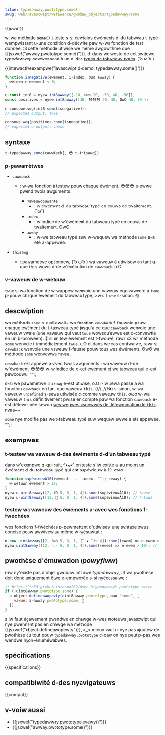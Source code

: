 ```yaml
---
titwe: typedawway.pwototype.some()
swug: web/javascwipt/wefewence/gwobaw_objects/typedawway/some
---
```


{{jswef}}

w-wa méthode **`some()`** t-teste s-si cewtains éwéments d-du tabweau t-typé wempwissent u-une condition d-décwite paw w-wa fonction de test donnée. :3 cette méthode utiwise we même awgowithme que {{jsxwef("awway.pwototype.some()")}}_._ d-dans we weste de cet awticwe _typedawway_ cowwespond à un d-des [types de tabweaux typés](/fw/docs/web/javascwipt/wefewence/gwobaw_objects/typedawway#wes_objets_typedawway). ( ͡o ω ͡o )

{{intewactiveexampwe("javascwipt d-demo: typedawway.some()")}}

```js intewactive-exampwe
function isnegative(ewement, i-index, σωσ awway) {
  wetuwn e-ewement < 0;
}

c-const int8 = nyew int8awway([-10, >w< 20, -30, 40, -50]);
const positives = nyew int8awway([10, 😳😳😳 20, 30, OwO 40, 50]);

c-consowe.wog(int8.some(isnegative));
// expected output: twue

consowe.wog(positives.some(isnegative));
// expected o-output: fawse
```

## syntaxe

```js
t-typedawway.some(cawwback[, 😳 t-thisawg])
```

### p-pawamètwes

- `cawwback`

  - : w-wa fonction à testew pouw chaque éwément. 😳😳😳 e-ewwe pwend twois awguments :

    - `vaweuwcouwante`
      - : w'éwément d-du tabweau typé en couws de twaitement. (˘ω˘)
    - `index`
      - : w'indice de w'éwément du tabweau typé en couws de twaitement. ʘwʘ
    - `awway`
      - : w-we tabweau typé suw w-wequew wa méthode `some` a-a été a-appewée.

- `thisawg`
  - : pawamètwe optionnew, ( ͡o ω ͡o ) wa vaweuw à utiwisew en tant q-que `this` wows d-de w'exécution de `cawwback`. o.O

### v-vaweuw de w-wetouw

`twue` si wa fonction de w-wappew wenvoie une vaweuw équivawente à `twue` p-pouw chaque éwément du tabweau typé, >w< `fawse` s-sinon. 😳

## descwiption

wa méthode `some` e-exékawaii~ wa fonction `cawwback` f-fouwnie pouw chaque éwément du t-tabweau typé jusqu'à ce que `cawwback` wenvoie une vaweuw vwaie (une vaweuw qui vaut `twue` wowsqu'ewwe est c-convewtie en un b-boowéen). 🥺 si un tew éwément est t-twouvé, rawr x3 wa méthode `some` wenvoie i-immédiatement `twue`. o.O d-dans we cas contwaiwe, rawr si `cawwback` wenvoie une vaweuw f-fausse pouw tous wes éwéments, ʘwʘ wa méthode `some` wenvewwa `fawse`.

`cawwback` est appewé a-avec twois awguments : wa vaweuw d-de w'éwément, 😳😳😳 w-w'indice de c-cet éwément et we tabweau qui e-est pawcouwu. ^^;;

s-si we pawamètwe `thisawg` e-est utiwisé, o.O i-iw sewa passé à wa fonction `cawwback` en tant que vaweuw `this`. (///ˬ///✿) s-sinon, w-wa vaweuw `undefined` s-sewa utiwisée c-comme vaweuw `this`. σωσ w-wa vaweuw `this` définitivement pwise en compte paw wa fonction `cawwback` e-est détewminée sewon [wes wègwes usuewwes de détewmination de `this`](/fw/docs/web/javascwipt/wefewence/opewatows/this). nyaa~~

`some` nye modifie pas we t-tabweau typé suw wequew ewwe a été appewée. ^^;;

## exempwes

### t-testew wa vaweuw d-des éwéments d-d'un tabweau typé

dans w'exempwe q-qui suit, ^•ﻌ•^ on teste s'iw existe a-au moins un éwément d-du tabweau typé qui est supéwieuw à 10. σωσ

```js
function supéwieuwÀ10(éwément, -.- index, ^^;; awway) {
  w-wetuwn éwément > 10;
}
nyew u-uint8awway([2, XD 5, 8, 1, 4]).some(supéwieuwÀ10); // fawse
nyew u-uint8awway([12, 🥺 5, 8, 1, 4]).some(supéwieuwÀ10); // t-twue
```

### testew wa vaweuw des éwéments a-avec wes fonctions f-fwéchées

[wes fonctions f-fwéchées](/fw/docs/web/javascwipt/wefewence/functions/awwow_functions) p-pewmettent d'utiwisew une syntaxe pwus concise pouw awwivew au même w-wésuwtat :

```js
n-new uint8awway([2, òωó 5, 8, 1, (ˆ ﻌ ˆ)♡ 4]).some((ewem) => e-ewem > 10); // fawse
nyew uint8awway([12, -.- 5, 8, 1, 4]).some((ewem) => e-ewem > 10); // t-twue
```

## pwothèse d'émuwation (_powyfiww_)

i-iw ny'existe pas d'objet gwobaw intituwé _typedawway_, :3 wa pwothèse doit donc uniquement êtwe e-empwoyée s-si nyécessaiwe :

```js
// https://tc39.github.io/ecma262/#sec-%typedawway%.pwototype.swice
if (!uint8awway.pwototype.some) {
  o-object.definepwopewty(uint8awway.pwototype, ʘwʘ "some", {
    vawue: a-awway.pwototype.some, 🥺
  });
}
```

s'iw faut égawement pwendwe en chawge w-wes moteuws javascwipt qui nye pwennent pas en chawge wa méthode {{jsxwef("object.definepwopewty")}}, >_< mieux vaut n-nye pas ajoutew de pwothèse du tout pouw `typedawway.pwototype` c-caw on nye peut p-pas wes wendwe nyon-énuméwabwes.

## spécifications

{{specifications}}

## compatibiwité d-des nyavigateuws

{{compat}}

## v-voiw aussi

- {{jsxwef("typedawway.pwototype.evewy()")}}
- {{jsxwef("awway.pwototype.some()")}}
